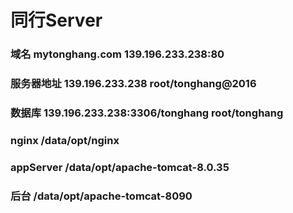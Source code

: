 # 同行Server

### 域名 mytonghang.com 139.196.233.238:80
### 服务器地址  139.196.233.238  root/tonghang@2016
### 数据库     139.196.233.238:3306/tonghang   root/tonghang
### nginx  /data/opt/nginx   
### appServer /data/opt/apache-tomcat-8.0.35
### 后台 /data/opt/apache-tomcat-8090